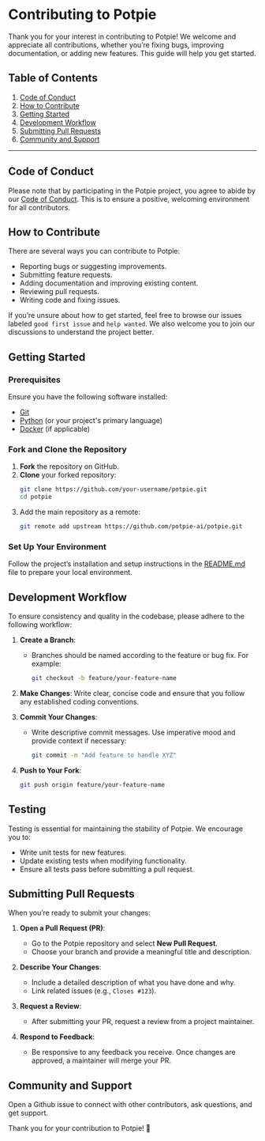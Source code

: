 # Contributing to Potpie

Thank you for your interest in contributing to Potpie! We welcome and appreciate all contributions, whether you’re fixing bugs, improving documentation, or adding new features. This guide will help you get started.

## Table of Contents
1. [Code of Conduct](#code-of-conduct)
2. [How to Contribute](#how-to-contribute)
3. [Getting Started](#getting-started)
4. [Development Workflow](#development-workflow)
5. [Submitting Pull Requests](#submitting-pull-requests)
6. [Community and Support](#community-and-support)

---

## Code of Conduct

Please note that by participating in the Potpie project, you agree to abide by our [Code of Conduct](./CODE_OF_CONDUCT.md). This is to ensure a positive, welcoming environment for all contributors.

## How to Contribute

There are several ways you can contribute to Potpie:
- Reporting bugs or suggesting improvements.
- Submitting feature requests.
- Adding documentation and improving existing content.
- Reviewing pull requests.
- Writing code and fixing issues.

If you’re unsure about how to get started, feel free to browse our issues labeled `good first issue` and `help wanted`. We also welcome you to join our discussions to understand the project better.

## Getting Started

### Prerequisites

Ensure you have the following software installed:
- [Git](https://git-scm.com/)
- [Python](https://www.python.org/) (or your project's primary language)
- [Docker](https://www.docker.com/) (if applicable)

### Fork and Clone the Repository

1. **Fork** the repository on GitHub.
2. **Clone** your forked repository:
   ```bash
   git clone https://github.com/your-username/potpie.git
   cd potpie
   ```
3. Add the main repository as a remote:
   ```bash
   git remote add upstream https://github.com/potpie-ai/potpie.git
   ```

### Set Up Your Environment

Follow the project’s installation and setup instructions in the [README.md](./README.md) file to prepare your local environment.

## Development Workflow

To ensure consistency and quality in the codebase, please adhere to the following workflow:

1. **Create a Branch**:
   - Branches should be named according to the feature or bug fix. For example:
     ```bash
     git checkout -b feature/your-feature-name
     ```

2. **Make Changes**: Write clear, concise code and ensure that you follow any established coding conventions.


3. **Commit Your Changes**:
   - Write descriptive commit messages. Use imperative mood and provide context if necessary:
     ```bash
     git commit -m "Add feature to handle XYZ"
     ```

4. **Push to Your Fork**:
   ```bash
   git push origin feature/your-feature-name
   ```

## Testing

Testing is essential for maintaining the stability of Potpie. We encourage you to:
- Write unit tests for new features.
- Update existing tests when modifying functionality.
- Ensure all tests pass before submitting a pull request.

## Submitting Pull Requests

When you’re ready to submit your changes:

1. **Open a Pull Request (PR)**:
   - Go to the Potpie repository and select **New Pull Request**.
   - Choose your branch and provide a meaningful title and description.

2. **Describe Your Changes**:
   - Include a detailed description of what you have done and why.
   - Link related issues (e.g., `Closes #123`).

3. **Request a Review**:
   - After submitting your PR, request a review from a project maintainer.

4. **Respond to Feedback**:
   - Be responsive to any feedback you receive. Once changes are approved, a maintainer will merge your PR.

## Community and Support

Open a Github issue to connect with other contributors, ask questions, and get support.

Thank you for your contribution to Potpie! 🥧
